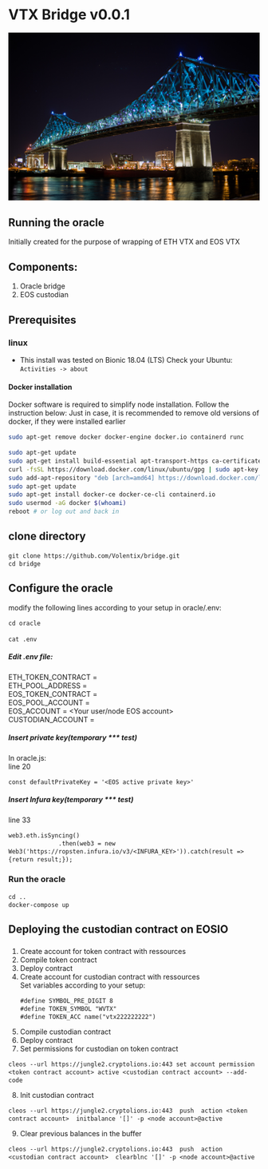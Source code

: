 # VTX Bridge v0.0.1
![image](doc/abs2rel.jpg)
## Running the oracle
Initially created for the purpose of wrapping of ETH VTX and EOS VTX
## Components:
1. Oracle bridge 
2. EOS custodian

## Prerequisites
### linux
- This install was tested on Bionic 18.04 (LTS)
Check your Ubuntu: `Activities -> about`
#### Docker installation
Docker software is required to simplify node installation.
Follow the instruction below:
Just in case, it is recommended to remove old versions of docker, if they were installed earlier
```bash
sudo apt-get remove docker docker-engine docker.io containerd runc
```
```bash
sudo apt-get update
sudo apt-get install build-essential apt-transport-https ca-certificates curl gnupg-agent software-properties-common
curl -fsSL https://download.docker.com/linux/ubuntu/gpg | sudo apt-key add -
sudo add-apt-repository "deb [arch=amd64] https://download.docker.com/linux/ubuntu $(lsb_release -cs) stable"
sudo apt-get update
sudo apt-get install docker-ce docker-ce-cli containerd.io
sudo usermod -aG docker $(whoami)
reboot # or log out and back in
```
## clone directory
```
git clone https://github.com/Volentix/bridge.git
cd bridge
```
## Configure the oracle
modify the following lines according to your setup in
oracle/.env:
```
cd oracle

cat .env

```
##### Edit .env file:
ETH_TOKEN_CONTRACT = <ethereum token contract address><br/>
ETH_POOL_ADDRESS = <Ethereum pool address><br/>
EOS_TOKEN_CONTRACT = <EOS token contract account><br/>
EOS_POOL_ACCOUNT = <EOS pool account><br/>
EOS_ACCOUNT = <Your user/node EOS account><br/>
CUSTODIAN_ACCOUNT = <EOS custodian account><br/>

##### Insert private key(temporary *** test)
In oracle.js:\
line 20
```
const defaultPrivateKey = '<EOS active private key>'
```
##### Insert Infura key(temporary *** test)
line 33
```
web3.eth.isSyncing()
              .then(web3 = new Web3('https://ropsten.infura.io/v3/<INFURA_KEY>')).catch(result => {return result;});
```
    
### Run the oracle

```
cd ..
docker-compose up
```
## Deploying the custodian contract on EOSIO
###
1. Create account for token contract with ressources
2. Compile token contract
3. Deploy contract
4. Create account for custodian contract with ressources\
   Set variables according to your setup:
    ```
    #define SYMBOL_PRE_DIGIT 8
    #define TOKEN_SYMBOL "WVTX"
    #define TOKEN_ACC name("vtx222222222")
    ``` 
5. Compile custodian contract
6. Deploy contract
7. Set permissions for custodian on token contract
```
cleos --url https://jungle2.cryptolions.io:443 set account permission <token contract account> active <custodian contract account> --add-code
```
8. Init custodian contract
```
cleos --url https://jungle2.cryptolions.io:443  push  action <token contract account>  initbalance '[]' -p <node account>@active
```
9. Clear previous balances in the buffer
```
cleos --url https://jungle2.cryptolions.io:443  push  action <custodian contract account>  clearblnc '[]' -p <node account>@active
```




